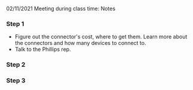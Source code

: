 02/11/2021 Meeting during class time: Notes

### Step 1
* Figure out the connector's cost, where to get them. Learn more about the connectors and how many devices to connect to. 
* Talk to the Phillips rep.

### Step 2
### Step 3

